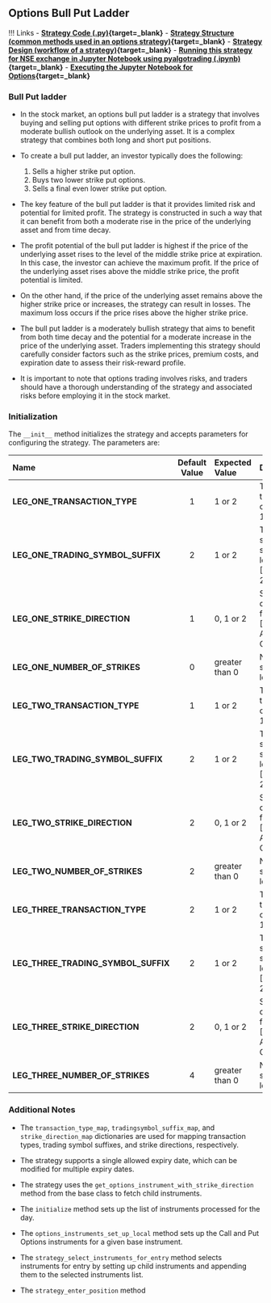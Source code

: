 ## Options Bull Put Ladder  

!!! Links
    - **[Strategy Code (.py)](https://github.com/algobulls/pyalgostrategypool/blob/master/pyalgostrategypool/options_bull_put_ladder.py){target=_blank}**
    - **[Strategy Structure (common methods used in an options strategy)](strategy_guides/common_options_strategy.md){target=_blank}**
    - **[Strategy Design (workflow of a strategy)](strategy_guides/structure.md){target=_blank}**
    - **[Running this strategy for NSE exchange in Jupyter Notebook using pyalgotrading (.ipynb)](https://nbviewer.org/github/algobulls/pyalgotrading/blob/d77ba21f66764971362b51c1a39367a1f78c308d/jupyter/nse_options_jupyter_notebooks/options_bull_put_ladder.ipynb){target=_blank}**
    - **[Executing the Jupyter Notebook for Options](https://mybinder.org/v2/gh/algobulls/pyalgotrading/0a1c06d6e159b3bebf2348efd198608b662c3ffc?urlpath=lab%2Ftree%2Fjupyter%2Fnse_options%2Foptions_bull_put_ladder.ipynb){target=_blank}**

### Bull Put ladder
- In the stock market, an options bull put ladder is a strategy that involves buying and selling put options with different strike prices to profit from a moderate bullish outlook on the underlying asset. It is a complex strategy that combines both long and short put positions.

- To create a bull put ladder, an investor typically does the following:

    1. Sells a higher strike put option.
    2. Buys two lower strike put options.
    3. Sells a final even lower strike put option.

- The key feature of the bull put ladder is that it provides limited risk and potential for limited profit. The strategy is constructed in such a way that it can benefit from both a moderate rise in the price of the underlying asset and from time decay.

- The profit potential of the bull put ladder is highest if the price of the underlying asset rises to the level of the middle strike price at expiration. In this case, the investor can achieve the maximum profit. If the price of the underlying asset rises above the middle strike price, the profit potential is limited.

- On the other hand, if the price of the underlying asset remains above the higher strike price or increases, the strategy can result in losses. The maximum loss occurs if the price rises above the higher strike price.

- The bull put ladder is a moderately bullish strategy that aims to benefit from both time decay and the potential for a moderate increase in the price of the underlying asset. Traders implementing this strategy should carefully consider factors such as the strike prices, premium costs, and expiration date to assess their risk-reward profile.

- It is important to note that options trading involves risks, and traders should have a thorough understanding of the strategy and associated risks before employing it in the stock market.


### Initialization

The `__init__` method initializes the strategy and accepts parameters for configuring the strategy. The parameters are:


| Name                                | Default Value | Expected Value     | Description                                                        |
|:------------------------------------|:-------------:|:-------------------|:-------------------------------------------------------------------|
| **LEG_ONE_TRANSACTION_TYPE**        |       1       | 1 or 2             | Transaction type for leg one. [BUY: 1, SELL: 2]                    |
| **LEG_ONE_TRADING_SYMBOL_SUFFIX**   |       2       | 1 or 2             | Trading symbol suffix for leg one. [CE: 1,  PE: 2]                 |
| **LEG_ONE_STRIKE_DIRECTION**        |       1       | 0, 1 or 2          | Strike direction for leg one. [ITM: 0, ATM: 1,  OTM: 2]            |
| **LEG_ONE_NUMBER_OF_STRIKES**       |       0       | greater than 0     | Number of strikes for leg one.                                     |
| **LEG_TWO_TRANSACTION_TYPE**        |       1       | 1 or 2             | Transaction type for leg one. [BUY: 1, SELL: 2]                    |
| **LEG_TWO_TRADING_SYMBOL_SUFFIX**   |       2       | 1 or 2             | Trading symbol suffix for leg one. [CE: 1,  PE: 2]                 |
| **LEG_TWO_STRIKE_DIRECTION**        |       2       | 0, 1 or 2          | Strike direction for leg one. [ITM: 0, ATM: 1,  OTM: 2]            |
| **LEG_TWO_NUMBER_OF_STRIKES**       |       2       | greater than 0     | Number of strikes for leg one.                                     |
| **LEG_THREE_TRANSACTION_TYPE**      |       2       | 1 or 2             | Transaction type for leg one. [BUY: 1, SELL: 2]                    |
| **LEG_THREE_TRADING_SYMBOL_SUFFIX** |       2       | 1 or 2             | Trading symbol suffix for leg one. [CE: 1,  PE: 2]                 |
| **LEG_THREE_STRIKE_DIRECTION**      |       2       | 0, 1 or 2          | Strike direction for leg one. [ITM: 0, ATM: 1,  OTM: 2]            |
| **LEG_THREE_NUMBER_OF_STRIKES**     |       4       | greater than 0     | Number of strikes for leg one.                                     |


### Additional Notes

- The `transaction_type_map`, `tradingsymbol_suffix_map`, and `strike_direction_map` dictionaries are used for mapping transaction types, trading symbol suffixes, and strike directions, respectively.

- The strategy supports a single allowed expiry date, which can be modified for multiple expiry dates.

- The strategy uses the `get_options_instrument_with_strike_direction` method from the base class to fetch child instruments.

- The `initialize` method sets up the list of instruments processed for the day.

- The `options_instruments_set_up_local` method sets up the Call and Put Options instruments for a given base instrument.

- The `strategy_select_instruments_for_entry` method selects instruments for entry by setting up child instruments and appending them to the selected instruments list.

- The `strategy_enter_position` method
